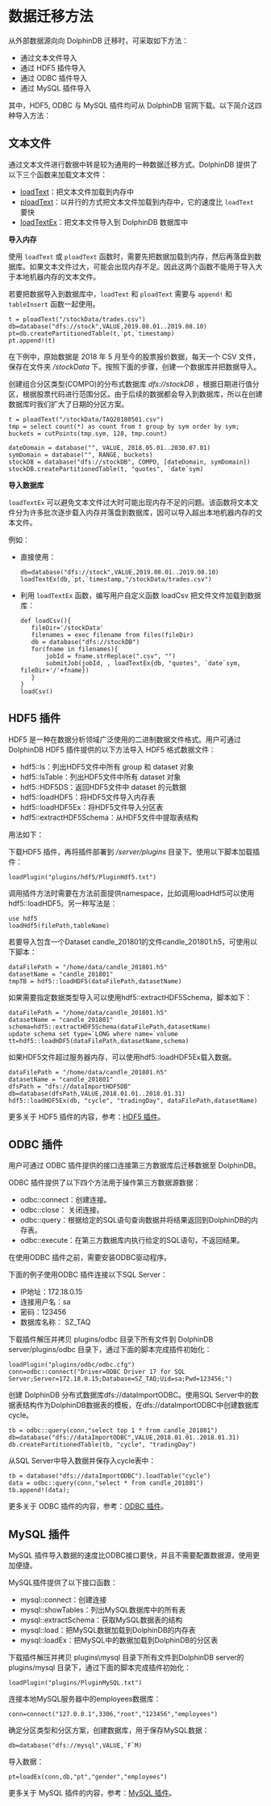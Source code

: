 # 数据迁移方法

从外部数据源向向 DolphinDB 迁移时，可采取如下方法：

* 通过文本文件导入
* 通过 HDF5 插件导入
* 通过 ODBC 插件导入
* 通过 MySQL 插件导入

其中，HDF5, ODBC 与 MySQL 插件均可从 DolphinDB 官网下载。以下简介这四种导入方法：

## 文本文件

通过文本文件进行数据中转是较为通用的一种数据迁移方式。DolphinDB 提供了以下三个函数来加载文本文件：

* [loadText](../../funcs/l/loadText.html)：把文本文件加载到内存中
* [ploadText](../../funcs/p/ploadText.html)：以并行的方式把文本文件加载到内存中，它的速度比 `loadText` 要快
* [loadTextEx](../../funcs/l/loadTextEx.html)：把文本文件导入到 DolphinDB 数据库中

**导入内存**

使用 `loadText` 或
`ploadText`
函数时，需要先把数据加载到内存，然后再落盘到数据库。如果文本文件过大，可能会出现内存不足。因此这两个函数不能用于导入大于本地机器内存的文本文件。

若要把数据导入到数据库中，`loadText` 和
`ploadText` 需要与 `append!` 和
`tableInsert`
函数一起使用。

```
t = ploadText("/stockData/trades.csv")
db=database("dfs://stock",VALUE,2019.08.01..2019.08.10)
pt=db.createPartitionedTable(t,`pt,`timestamp)
pt.append!(t)
```

在下例中，原始数据是 2018 年 5 月至今的股票报价数据，每天一个
CSV 文件，保存在文件夹 */stockData* 下。按照下面的步骤，创建一个数据库并把数据导入。

创建组合分区类型(COMPO)的分布式数据库 *dfs://stockDB*
，根据日期进行值分区，根据股票代码进行范围分区。由于后续的数据都会导入到数据库，所以在创建数据库时我们扩大了日期的分区方案。

```
t = ploadText("/stockData/TAQ20180501.csv")
tmp = select count(*) as count from t group by sym order by sym;
buckets = cutPoints(tmp.sym, 128, tmp.count)

dateDomain = database("", VALUE, 2018.05.01..2030.07.01)
symDomain = database("", RANGE, buckets)
stockDB = database("dfs://stockDB", COMPO, [dateDomain, symDomain])
stockDB.createPartitionedTable(t, "quotes", `date`sym)
```

**导入数据库**

`loadTextEx`
可以避免文本文件过大时可能出现内存不足的问题。该函数将文本文件分为许多批次逐步载入内存并落盘到数据库，因可以导入超出本地机器内存的文本文件。

例如：

* 直接使用：

  ```
  db=database("dfs://stock",VALUE,2019.08.01..2019.08.10)
  loadTextEx(db,`pt,`timestamp,"/stockData/trades.csv")
  ```
* 利用 `loadTextEx` 函数，编写用户自定义函数 loadCsv
  把文件文件加载到数据库：

  ```
  def loadCsv(){
     fileDir='/stockData'
     filenames = exec filename from files(fileDir)
     db = database("dfs://stockDB")
     for(fname in filenames){
         jobId = fname.strReplace(".csv", "")
         submitJob(jobId, , loadTextEx{db, "quotes", `date`sym, fileDir+'/'+fname})
     }
  }
  loadCsv()
  ```

## HDF5 插件

HDF5 是一种在数据分析领域广泛使用的二进制数据文件格式。用户可通过 DolphinDB HDF5 插件提供的以下方法导入
HDF5 格式数据文件：

* hdf5::ls：列出HDF5文件中所有 group 和 dataset 对象
* hdf5::lsTable：列出HDF5文件中所有 dataset 对象
* hdf5::HDF5DS：返回HDF5文件中 dataset 的元数据
* hdf5::loadHDF5：将HDF5文件导入内存表
* hdf5::loadHDF5Ex：将HDF5文件导入分区表
* hdf5::extractHDF5Schema：从HDF5文件中提取表结构

用法如下：

下载HDF5 插件，再将插件部署到 */server/plugins* 目录下。使用以下脚本加载插件：

```
loadPlugin("plugins/hdf5/PluginHdf5.txt")
```

调用插件方法时需要在方法前面提供namespace，比如调用loadHdf5可以使用hdf5::loadHDF5。另一种写法是：

```
use hdf5
loadHdf5(filePath,tableName)
```

若要导入包含一个Dataset candle\_201801的文件candle\_201801.h5，可使用以下脚本：

```
dataFilePath = "/home/data/candle_201801.h5"
datasetName = "candle_201801"
tmpTB = hdf5::loadHDF5(dataFilePath,datasetName)
```

如果需要指定数据类型导入可以使用hdf5::extractHDF5Schema，脚本如下：

```
dataFilePath = "/home/data/candle_201801.h5"
datasetName = "candle_201801"
schema=hdf5::extractHDF5Schema(dataFilePath,datasetName)
update schema set type=`LONG where name=`volume
tt=hdf5::loadHDF5(dataFilePath,datasetName,schema)
```

如果HDF5文件超过服务器内存，可以使用hdf5::loadHDF5Ex载入数据。

```
dataFilePath = "/home/data/candle_201801.h5"
datasetName = "candle_201801"
dfsPath = "dfs://dataImportHDF5DB"
db=database(dfsPath,VALUE,2018.01.01..2018.01.31)
hdf5::loadHDF5Ex(db, "cycle", "tradingDay", dataFilePath,datasetName)
```

更多关于 HDF5 插件的内容，参考：[HDF5 插件](../../plugins/hdf5/hdf5.html)。

## ODBC 插件

用户可通过 ODBC 插件提供的接口连接第三方数据库后迁移数据至 DolphinDB。

ODBC 插件提供了以下四个方法用于操作第三方数据源数据：

* odbc::connect：创建连接。
* odbc::close： 关闭连接。
* odbc::query：根据给定的SQL语句查询数据并将结果返回到DolphinDB的内存表。
* odbc::execute：在第三方数据库内执行给定的SQL语句，不返回结果。

在使用ODBC 插件之前，需要安装ODBC驱动程序。

下面的例子使用ODBC 插件连接以下SQL Server：

* IP地址：172.18.0.15
* 连接用户名：sa
* 密码：123456
* 数据库名称： SZ\_TAQ

下载插件解压并拷贝 plugins/odbc 目录下所有文件到 DolphinDB server/plugins/odbc
目录下，通过下面的脚本完成插件初始化：

```
loadPlugin("plugins/odbc/odbc.cfg")
conn=odbc::connect("Driver=ODBC Driver 17 for SQL Server;Server=172.18.0.15;Database=SZ_TAQ;Uid=sa;Pwd=123456;")
```

创建 DolphinDB 分布式数据库dfs://dataImportODBC。使用SQL
Server中的数据表结构作为DolphinDB数据表的模板，在dfs://dataImportODBC中创建数据库cycle。

```
tb = odbc::query(conn,"select top 1 * from candle_201801")
db=database("dfs://dataImportODBC",VALUE,2018.01.01..2018.01.31)
db.createPartitionedTable(tb, "cycle", "tradingDay")
```

从SQL Server中导入数据并保存入cycle表中：

```
tb = database("dfs://dataImportODBC").loadTable("cycle")
data = odbc::query(conn,"select * from candle_201801")
tb.append!(data);
```

更多关于 ODBC 插件的内容，参考：[ODBC 插件](../../plugins/odbc/odbc.html)。

## MySQL 插件

MySQL 插件导入数据的速度比ODBC接口要快，并且不需要配置数据源，使用更加便捷。

MySQL插件提供了以下接口函数：

* mysql::connect：创建连接
* mysql::showTables：列出MySQL数据库中的所有表
* mysql::extractSchema：获取MySQL数据表的结构
* mysql::load：把MySQL数据加载到DolphinDB的内存表
* mysql::loadEx：把MySQL中的数据加载到DolphinDB的分区表

下载插件解压并拷贝 plugins\mysql 目录下所有文件到DolphinDB server的 plugins/mysql
目录下，通过下面的脚本完成插件初始化：

```
loadPlugin("plugins/PluginMySQL.txt")
```

连接本地MySQL服务器中的employees数据库：

```
conn=connect("127.0.0.1",3306,"root","123456","employees")
```

确定分区类型和分区方案，创建数据库，用于保存MySQL数据：

```
db=database("dfs://mysql",VALUE,`F`M)
```

导入数据：

```
pt=loadEx(conn,db,"pt","gender","employees")
```

更多关于 MySQL 插件的内容，参考：[MySQL
插件](../../plugins/mysql/mysql.html)。

